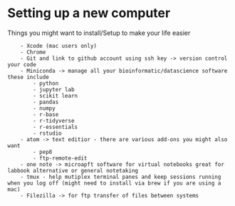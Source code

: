 Setting up a new computer 
=========================

Things you might want to install/Setup to make your life easier 

        - Xcode (mac users only)
        - Chrome
        - Git and link to github account using ssh key -> version control your code
        - Miniconda -> manage all your bioinformatic/datascience software these include 
            - python
            - jupyter lab
            - scikit learn 
            - pandas
            - numpy
            - r-base
            - r-tidyverse
            - r-essentials 
            - rstudio
        - atom -> text editior - there are various add-ons you might also want 
            - pep8
            - ftp-remote-edit
        - one note -> microapft software for virtual notebooks great for labbook alternative or general notetaking 
        - tmux - help mutiplex terminal panes and keep sessions running when you log off (might need to install via brew if you are using a mac) 
        - Filezilla -> for ftp transfer of files between systems
